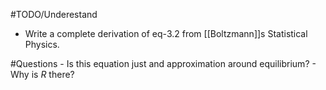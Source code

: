 #TODO/Underestand

- Write a complete derivation of eq-3.2 from [[Boltzmann]]s Statistical Physics. 

#Questions 
	- Is this equation just and approximation around equilibrium? 
	- Why is $R$ there?